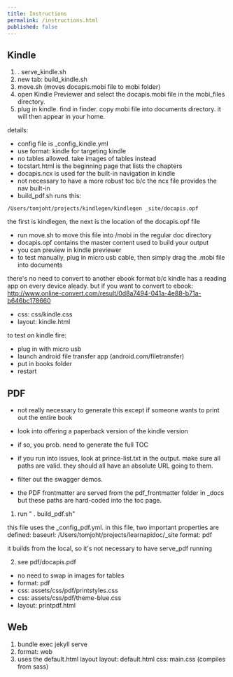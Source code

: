 ```yaml
---
title: Instructions
permalink: /instructions.html
published: false
---
```


## Kindle

1. . serve_kindle.sh
2. new tab: build_kindle.sh
3. move.sh (moves docapis.mobi file to mobi folder)
4. open Kindle Previewer and select the docapis.mobi file in the mobi_files directory.
5. plug in kindle. find in finder. copy mobi file into documents directory. it will then appear in your home.

details:
- config file is \_config_kindle.yml
- use format: kindle for targeting kindle
- no tables allowed. take images of tables instead
- tocstart.html is the beginning page that lists the chapters
- docapis.ncx is used for the built-in navigation in kindle
- not necessary to have a more robust toc b/c the ncx file provides the nav built-in
- build_pdf.sh runs this:

```
/Users/tomjoht/projects/kindlegen/kindlegen _site/docapis.opf
```

the first is kindlegen, the next is the location of the docapis.opf file

- run move.sh to move this file into /mobi in the regular doc directory
- docapis.opf contains the master content used to build your output
- you can preview in kindle previewer
- to test manually, plug in micro usb cable, then simply drag the .mobi file into documents

there's no need to convert to another ebook format b/c kindle has a reading app on every device aleady.
but if you want to convert to ebook: http://www.online-convert.com/result/0d8a7494-041a-4e88-b71a-b646bc178660

- css: css/kindle.css
- layout: kindle.html

to test on kindle fire:
- plug in with micro usb
- launch android file transfer app (android.com/filetransfer)
- put in books folder
- restart


## PDF
- not really necessary to generate this except if someone wants to print out the entire book
- look into offering a paperback version of the kindle version
- if so, you prob. need to generate the full TOC

- if you run into issues, look at prince-list.txt in the output. make sure all paths are valid. they should all have an absolute URL going to them.
- filter out the swagger demos.
- the PDF frontmatter are served from the pdf_frontmatter folder in \_docs but these paths are hard-coded into the toc page.


1. run " . build_pdf.sh"

this file uses the \_config_pdf.yml. in this file, two important properties are defined:
baseurl: /Users/tomjoht/projects/learnapidoc/\_site
format: pdf

it builds from the local, so it's not necessary to have serve_pdf running

2. see pdf/docapis.pdf

- no need to swap in images for tables
- format: pdf
- css: assets/css/pdf/printstyles.css
- css: assets/css/pdf/theme-blue.css
- layout: printpdf.html

## Web

1. bundle exec jekyll serve
2. format: web
3. uses the default.html layout
layout: default.html
css: main.css (compiles from sass)
